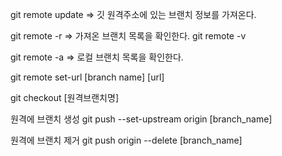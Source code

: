 git remote update => 깃 원격주소에 있는 브랜치 정보를 가져온다.

git remote -r => 가져온 브랜치 목록을 확인한다.
git remote -v

git remote -a => 로컬 브랜치 목록을 확인한다.

git remote set-url [branch name] [url]

git checkout [원격브랜치명]


원격에 브랜치 생성
git push --set-upstream origin [branch_name]

원격에 브랜치 제거
git push origin --delete [branch_name]


